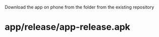 Download the app on phone from the folder from the existing repository <h1>app/release/app-release.apk</h1>
